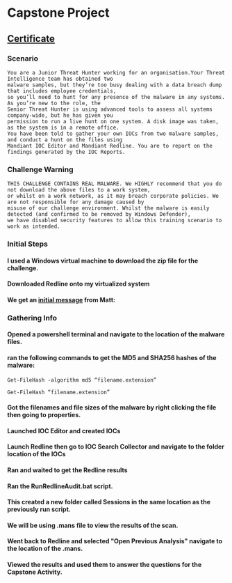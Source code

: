 # Capstone Project
## [Certificate](https://github.com/alejandro-garf/Blue-Team-Junior-Analyst/blob/main/Intro%20To%20Threat%20Hunting/Course%20-%20Certificate%20-%20Introduction%20to%20Threat%20Hunting-course.pdf)
### Scenario
```
You are a Junior Threat Hunter working for an organisation.Your Threat Intelligence team has obtained two
malware samples, but they’re too busy dealing with a data breach dump that includes employee credentials,
so you’ll need to hunt for any presence of the malware in any systems. As you’re new to the role, the
Senior Threat Hunter is using advanced tools to assess all systems company-wide, but he has given you
permission to run a live hunt on one system. A disk image was taken, as the system is in a remote office.
You have been told to gather your own IOCs from two malware samples, and conduct a hunt on the files using
Mandiant IOC Editor and Mandiant Redline. You are to report on the findings generated by the IOC Reports.
```
### Challenge Warning
```
THIS CHALLENGE CONTAINS REAL MALWARE. We HIGHLY recommend that you do not download the above files to a work system,
or whilst on a work network, as it may breach corporate policies. We are not responsible for any damage caused by
misuse of our challenge environment. Whilst the malware is easily detected (and confirmed to be removed by Windows Defender),
we have disabled security features to allow this training scenario to work as intended.
```
### Initial Steps
#### I used a Windows virtual machine to download the zip file for the challenge.
#### Downloaded Redline onto my virtualized system
#### We get an [initial message](https://raw.githubusercontent.com/alejandro-garf/Blue-Team-Junior-Analyst/main/Intro%20To%20Threat%20Hunting/1_B-DkYh0LLWnB3Z4KWP9qaQ.webp) from Matt:
### Gathering Info
#### Opened a powershell terminal and navigate to the location of the malware files.
#### ran the following commands to get the MD5 and SHA256 hashes of the malware:
```
Get-FileHash -algorithm md5 “filename.extension”
```
```
Get-FileHash “filename.extension”
```
#### Got the filenames and file sizes of the malware by right clicking the file then going to properties.
#### Launched IOC Editor and created IOCs
#### Launch Redline then go to IOC Search Collector and navigate to the folder location of the IOCs
#### Ran and waited to get the Redline results
#### Ran the RunRedlineAudit.bat script.
#### This created a new folder called Sessions in the same location as the previously run script. 
#### We will be using .mans file to view the results of the scan.
####  Went back to Redline and selected "Open Previous Analysis" navigate to the location of the .mans.
#### Viewed the results and used them to answer the questions for the Capstone Activity. 


